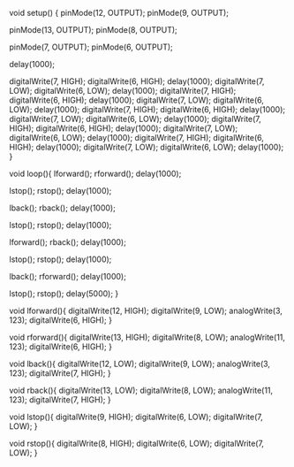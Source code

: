 void setup() {
  pinMode(12, OUTPUT);
  pinMode(9, OUTPUT);

  pinMode(13, OUTPUT);
  pinMode(8, OUTPUT);

  pinMode(7, OUTPUT);
  pinMode(6, OUTPUT);
  
  delay(1000);
  
  digitalWrite(7, HIGH);
  digitalWrite(6, HIGH);
  delay(1000);
  digitalWrite(7, LOW);
  digitalWrite(6, LOW);
  delay(1000);
  digitalWrite(7, HIGH);
  digitalWrite(6, HIGH);
  delay(1000);
  digitalWrite(7, LOW);
  digitalWrite(6, LOW);
  delay(1000);
  digitalWrite(7, HIGH);
  digitalWrite(6, HIGH);
  delay(1000);
  digitalWrite(7, LOW);
  digitalWrite(6, LOW);
  delay(1000);
  digitalWrite(7, HIGH);
  digitalWrite(6, HIGH);
  delay(1000);
  digitalWrite(7, LOW);
  digitalWrite(6, LOW);
  delay(1000);
  digitalWrite(7, HIGH);
  digitalWrite(6, HIGH);
  delay(1000);
  digitalWrite(7, LOW);
  digitalWrite(6, LOW);
  delay(1000);  
}

void loop(){
  lforward();
  rforward();
  delay(1000);
  
  lstop();
  rstop();
  delay(1000);
  
  lback();
  rback();
  delay(1000);
  
  lstop();
  rstop();
  delay(1000);
  
  lforward();
  rback();
  delay(1000);
  
  lstop();
  rstop();
  delay(1000);
  
  lback();
  rforward();
  delay(1000);
  
  lstop();
  rstop();
  delay(5000);
}

void lforward(){
  digitalWrite(12, HIGH);
  digitalWrite(9, LOW);
  analogWrite(3, 123);
  digitalWrite(6, HIGH);
}

void rforward(){
  digitalWrite(13, HIGH);
  digitalWrite(8, LOW);
  analogWrite(11, 123);
  digitalWrite(6, HIGH);
}

void lback(){
  digitalWrite(12, LOW);
  digitalWrite(9, LOW);
  analogWrite(3, 123);
  digitalWrite(7, HIGH);
}

void rback(){
  digitalWrite(13, LOW);
  digitalWrite(8, LOW);
  analogWrite(11, 123);
  digitalWrite(7, HIGH);
}

void lstop(){
  digitalWrite(9, HIGH);
  digitalWrite(6, LOW);
  digitalWrite(7, LOW);
}

void rstop(){
  digitalWrite(8, HIGH);
  digitalWrite(6, LOW);
  digitalWrite(7, LOW);
}
